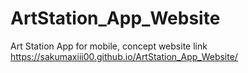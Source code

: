 # ArtStation_App_Website
Art Station App for mobile, concept website link
https://sakumaxiii00.github.io/ArtStation_App_Website/
